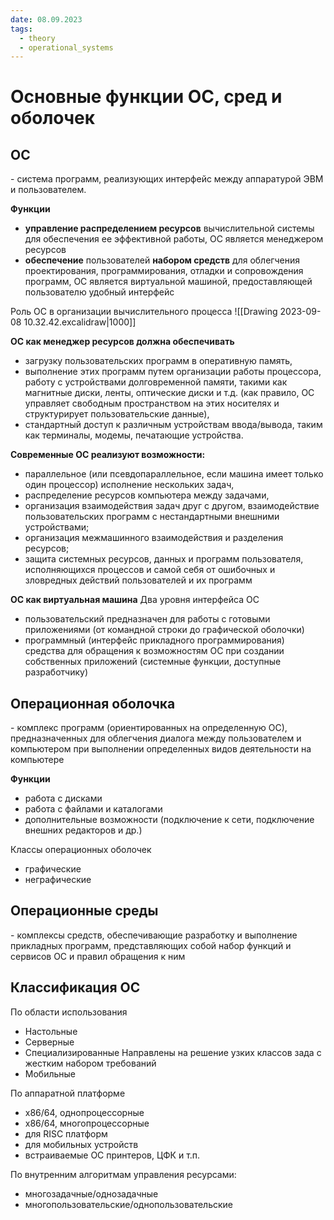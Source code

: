 ```yaml
---
date: 08.09.2023
tags:
  - theory
  - operational_systems
---
```

# Основные функции ОС, сред и оболочек
## ОС
\- система программ, реализующих интерфейс между аппаратурой ЭВМ и пользователем.

**Функции**
- **управление распределением ресурсов** вычислительной системы для обеспечения ее эффективной работы, ОС является менеджером ресурсов
- **обеспечение** пользователей **набором средств** для облегчения проектирования, программирования, отладки и сопровождения программ, ОС является виртуальной машиной, предоставляющей пользователю удобный интерфейс

Роль ОС в организации вычислительного процесса
![[Drawing 2023-09-08 10.32.42.excalidraw|1000]]

 **ОС как менеджер ресурсов должна обеспечивать**
 - загрузку пользовательских программ в оперативную память,
 - выполнение этих программ путем организации работы процессора, работу с устройствами долговременной памяти, такими как магнитные диски, ленты, оптические диски и т.д. (как правило, ОС управляет свободным пространством на этих носителях и структурирует пользовательские данные),
- стандартный доступ к различным устройствам ввода/вывода, таким как терминалы, модемы, печатающие устройства.

**Современные ОС реализуют возможности:**
- параллельное (или псевдопараллельное, если машина имеет только один процессор) исполнение нескольких задач,
- распределение ресурсов компьютера между задачами,
- организация взаимодействия задач друг с другом, взаимодействие пользовательских программ с нестандартными внешними устройствами;
- организация межмашинного взаимодействия и разделения ресурсов;
- защита системных ресурсов, данных и программ пользователя, исполняющихся процессов и самой себя от ошибочных и зловредных действий пользователей и их программ

**ОС как виртуальная машина**
Два уровня интерфейса ОС
- пользовательский
  предназначен для работы с готовыми приложениями (от командной строки до графической оболочки)
- программный (интерфейс прикладного программирования)
  средства для обращения к возможностям ОС при создании собственных приложений (системные функции, доступные разработчику)

## Операционная оболочка
\- комплекс программ (ориентированных на определенную ОС), предназначенных для облегчения диалога между пользователем и компьютером при выполнении определенных видов деятельности на компьютере

**Функции**
- работа с дисками
- работа с файлами и каталогами
- дополнительные возможности (подключение к сети, подключение внешних редакторов и др.)

Классы операционных оболочек
- графические
- неграфические

## Операционные среды
\- комплексы средств, обеспечивающие разработку и выполнение прикладных программ, представляющих собой набор функций и сервисов ОС и правил обращения к ним

## Классификация ОС
По области использования
- Настольные
- Серверные
- Специализированные
  Направлены на решение узких классов зада с жестким набором требований
- Мобильные

По аппаратной платформе
- x86/64, однопроцессорные
- x86/64, многопроцессорные
- для RISC платформ
- для мобильных устройств
- встраиваемые
  ОС принтеров, ЦФК и т.п.

По внутренним алгоритмам управления ресурсами:
- многозадачные/однозадачные
- многопользовательские/однопользовательские

